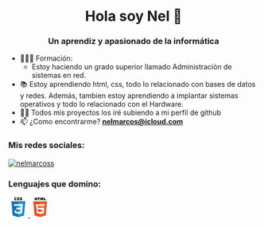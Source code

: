 <h1 align="center">Hola soy Nel 👋</h1>
<h3 align="center">Un aprendiz y apasionado de la informática</h3>

- 🧑🏻‍🏫 Formación:
  - Estoy haciendo un grado superior llamado Administración de sistemas en red. 
- 📚 Estoy aprendiendo html, css, todo lo relacionado con bases de datos y redes. Además, tambien estoy aprendiendo a implantar sistemas operativos y todo lo relacionado con el Hardware.
- 👨‍💻 Todos mis proyectos los iré subiendo a mi perfil de github
- 📫 ¿Como encontrarme? **nelmarcos@icloud.com**

<h3 align="left">Mis redes sociales:</h3>
<p align="left">
<a href="https://instagram.com/nelmarcoss" target="blank"><img align="center" src="https://raw.githubusercontent.com/rahuldkjain/github-profile-readme-generator/master/src/images/icons/Social/instagram.svg" alt="nelmarcoss" height="30" width="40" /></a>
</p>

<h3 align="left">Lenguajes que domino:</h3>
<p align="left"> <a href="https://www.w3schools.com/css/" target="_blank" rel="noreferrer"> <img src="https://raw.githubusercontent.com/devicons/devicon/master/icons/css3/css3-original-wordmark.svg" alt="css3" width="40" height="40"/> </a> <a href="https://www.w3.org/html/" target="_blank" rel="noreferrer"> <img src="https://raw.githubusercontent.com/devicons/devicon/master/icons/html5/html5-original-wordmark.svg" alt="html5" width="40" height="40"/> </a> </p>
